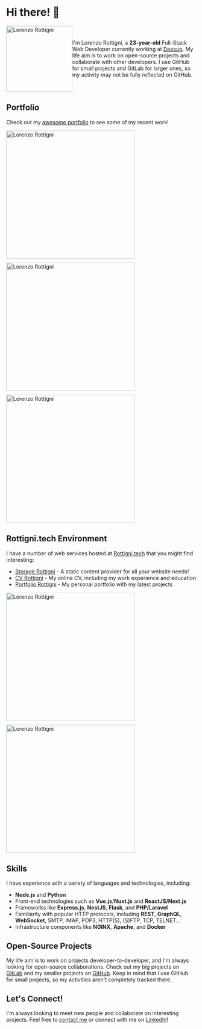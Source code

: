 # Hi there! 👋

<div style="display: flex; align-items: center;">
<img src="https://storage.rottigni.tech/fs/portfolio_rottigni_tech/static_content/images/hero_profile/xs.webp " alt="Lorenzo Rottigni" width="175" />
<p>I'm Lorenzo Rottigni, a <strong>23-year-old</strong> Full-Stack Web Developer currently working at <a href="https://deesup.com/">Deesup</a>. My life aim is to work on open-source projects and collaborate with other developers. I use GitHub for small projects and GitLab for larger ones, so my activity may not be fully reflected on GitHub.</p>
</div>


## Portfolio

Check out my [awesome portfolio](https://rottigni.tech/) to see some of my recent work!

<div style="display: flex; align-items: center; justify-content: start; gap: 10px; flex-wrap: wrap;">
<img src="https://storage.rottigni.tech/fs/github/images/gh_portfolio_1.png" alt="Lorenzo Rottigni" width="340" />
<img src="https://storage.rottigni.tech/fs/github/images/gh_portfolio_2.png" alt="Lorenzo Rottigni" width="340" />
<img src="https://storage.rottigni.tech/fs/github/images/gh_portfolio_3.png" alt="Lorenzo Rottigni" width="340" />
</div>

## Rottigni.tech Environment

I have a number of web services hosted at [Rottigni.tech](https://rottigni.tech/) that you might find interesting:

- [Storage Rottigni](https://storage.rottigni.tech/) - A static content provider for all your website needs!
- [CV Rottigni](https://cv.rottigni.tech/) - My online CV, including my work experience and education
- [Portfolio Rottigni](https://rottigni.tech/) - My personal portfolio with my latest projects

<div style="display: flex; align-items: center; justify-content: start; gap: 10px; flex-wrap: wrap;">
<img src="https://storage.rottigni.tech/fs/github/images/gh_storage.png" alt="Lorenzo Rottigni" width="340" />
<img src="https://storage.rottigni.tech/fs/github/images/gh_curriculum.png" alt="Lorenzo Rottigni" width="340" />
</div>

## Skills

I have experience with a variety of languages and technologies, including:

- **Node.js** and **Python**
- Front-end technologies such as **Vue.js**/**Nuxt.js** and **ReactJS/Next.js**
- Frameworks like **Express.js**, **NestJS**, **Flask**, and **PHP/Laravel**
- Familiarity with popular HTTP protocols, including **REST**, **GraphQL**, **WebSocket**, SMTP, IMAP, POP3, HTTP(S), (S)FTP, TCP, TELNET...
- Infrastructure components like **NGINX**, **Apache**, and **Docker**

## Open-Source Projects

My life aim is to work on projects developer-to-developer, and I'm always looking for open-source collaborations. Check out my big projects on [GitLab](https://gitlab.com/LorenzoRottigni) and my smaller projects on [GitHub](https://github.com/LorenzoRottigni). Keep in mind that I use GitHub for small projects, so my activities aren't completely tracked there.

## Let's Connect!

I'm always looking to meet new people and collaborate on interesting projects. Feel free to [contact me](mailto:your-email@domain.com) or connect with me on [LinkedIn](https://www.linkedin.com/in/lorenzo-rottigni/)!
